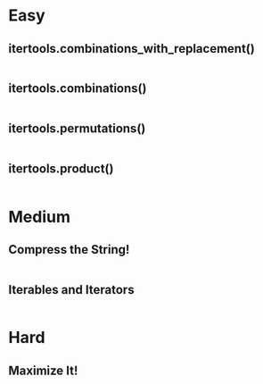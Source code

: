 # Easy

## itertools.combinations_with_replacement()

```python
```

## itertools.combinations()

```python
```

## itertools.permutations()

```python
```

## itertools.product()

```python
```

# Medium

## Compress the String!

```python
```

## Iterables and Iterators

```python
```

# Hard

## Maximize It!

```python
```